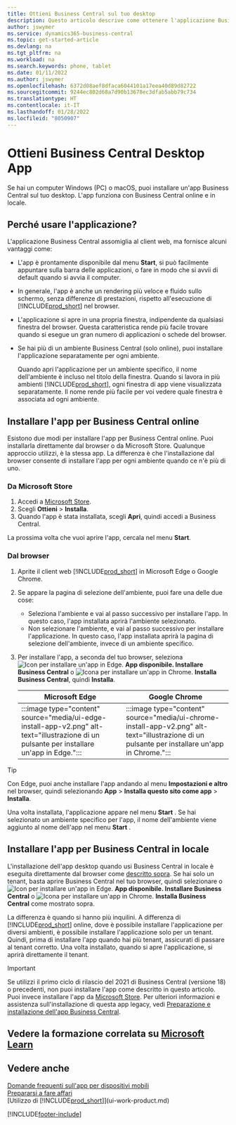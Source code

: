 ```yaml
---
title: Ottieni Business Central sul tuo desktop
description: Questo articolo descrive come ottenere l'applicazione Business Central su un desktop Windows o MACiOS.
author: jswymer
ms.service: dynamics365-business-central
ms.topic: get-started-article
ms.devlang: na
ms.tgt_pltfrm: na
ms.workload: na
ms.search.keywords: phone, tablet
ms.date: 01/11/2022
ms.author: jswymer
ms.openlocfilehash: 6372d08aef8dfaca6044101a17eea40d89d82722
ms.sourcegitcommit: 9244ec802d68a7d90b13678ec3dfab5abb79c734
ms.translationtype: HT
ms.contentlocale: it-IT
ms.lasthandoff: 01/28/2022
ms.locfileid: "8050907"
---
```

# <a name="get-business-central-desktop-app"></a>Ottieni Business Central Desktop App

Se hai un computer Windows (PC) o macOS, puoi installare un'app Business Central sul tuo desktop. L'app funziona con Business Central online e in locale.

## <a name="why-use-the-app"></a>Perché usare l'applicazione?

L'applicazione Business Central assomiglia al client web, ma fornisce alcuni vantaggi come:

- L'app è prontamente disponibile dal menu **Start**, si può facilmente appuntare sulla barra delle applicazioni, o fare in modo che si avvii di default quando si avvia il computer.
- In generale, l'app è anche un rendering più veloce e fluido sullo schermo, senza differenze di prestazioni, rispetto all'esecuzione di [!INCLUDE[prod_short](includes/prod_short.md)] nel browser.
- L'applicazione si apre in una propria finestra, indipendente da qualsiasi finestra del browser. Questa caratteristica rende più facile trovare quando si esegue un gran numero di applicazioni o schede del browser.
- Se hai più di un ambiente Business Central (solo online), puoi installare l'applicazione separatamente per ogni ambiente.

     Quando apri l'applicazione per un ambiente specifico, il nome dell'ambiente è incluso nel titolo della finestra. Quando si lavora in più ambienti [!INCLUDE[prod_short](includes/prod_short.md)], ogni finestra di app viene visualizzata separatamente. Il nome rende più facile per voi vedere quale finestra è associata ad ogni ambiente.

## <a name="install-the-app-for-business-central-online"></a>Installare l'app per Business Central online

Esistono due modi per installare l'app per Business Central online. Puoi installarla direttamente dal browser o da Microsoft Store. Qualunque approccio utilizzi, è la stessa app. La differenza è che l'installazione dal browser consente di installare l'app per ogni ambiente quando ce n'è più di uno.

### <a name="from-microsoft-store"></a>Da Microsoft Store

1. Accedi a [Microsoft Store](https://go.microsoft.com/fwlink/?linkid=2182870).
2. Scegli **Ottieni** > **Installa**. 
3. Quando l'app è stata installata, scegli **Apri**, quindi accedi a Business Central.

La prossima volta che vuoi aprire l'app, cercala nel menu **Start**.

### <a name="from-the-browser"></a>Dal browser

1. Aprite il client web [!INCLUDE[prod_short](includes/prod_short.md)] in Microsoft Edge o Google Chrome.

2. Se appare la pagina di selezione dell'ambiente, puoi fare una delle due cose:

   - Seleziona l'ambiente e vai al passo successivo per installare l'app. In questo caso, l'app installata aprirà l'ambiente selezionato.
   - Non selezionare l'ambiente, e vai al passo successivo per installare l'applicazione. In questo caso, l'app installata aprirà la pagina di selezione dell'ambiente, invece di un ambiente specifico.

3. Per installare l'app, a seconda del tuo browser, seleziona ![Icon per installare un'app in Edge.](media/ui-edge-install-app-icon.png) **App disponibile. Installare Business Central** o ![Icona per installare un'app in Chrome.](media/ui-chrome-install-app-icon.png) **Installa Business Central**, quindi **Installa**.

   | Microsoft Edge | Google Chrome |
   |--|--|
   | :::image type="content" source="media/ui-edge-install-app-v2.png" alt-text="illustrazione di un pulsante per installare un'app in Edge."::: | :::image type="content" source="media/ui-chrome-install-app-v2.png" alt-text="illustrazione di un pulsante per installare un'app in Chrome."::: |

  > [!TIP]
  > Con Edge, puoi anche installare l'app andando al menu **Impostazioni e altro** nel browser, quindi selezionando **App** > **Installa questo sito come app** > **Installa**.

Una volta installata, l'applicazione appare nel menu **Start** . Se hai selezionato un ambiente specifico per l'app, il nome dell'ambiente viene aggiunto al nome dell'app nel menu **Start** .

## <a name="install-the-app-for-business-central-on-premises"></a>Installare l'app per Business Central in locale

L'installazione dell'app desktop quando usi Business Central in locale è eseguita direttamente dal browser come [descritto sopra](#from-the-browser). Se hai solo un tenant, basta aprire Business Central nel tuo browser, quindi selezionare o ![Icon per installare un'app in Edge.](media/ui-edge-install-app-icon.png) **App disponibile. Installare Business Central** o ![Icona per installare un'app in Chrome.](media/ui-chrome-install-app-icon.png) **Installa Business Central** come mostrato sopra.

La differenza è quando si hanno più inquilini. A differenza di [!INCLUDE[prod_short](includes/prod_short.md)] online, dove è possibile installare l'applicazione per diversi ambienti, è possibile installare l'applicazione solo per un tenant. Quindi, prima di installare l'app quando hai più tenant, assicurati di passare al tenant corretto. Una volta installato, quando si apre l'applicazione, si aprirà direttamente il tenant.

> [!IMPORTANT]
> Se utilizzi il primo ciclo di rilascio del 2021 di Business Central (versione 18) o precedenti, non puoi installare l'app come descritto in questo articolo. Puoi invece installare l'app da [Microsoft Store](https://go.microsoft.com/fwlink/?LinkId=734848). Per ulteriori informazioni e assistenza sull'installazione di questa app legacy, vedi [Preparazione e installazione dell'app Business Central](/dynamics365/business-central/dev-itpro/deployment/install-business-central-app).

## <a name="see-related-training-at-microsoft-learn"></a>Vedere la formazione correlata su [Microsoft Learn](/learn/modules/alternative-interfaces-dynamics-365-business-central/index)

## <a name="see-also"></a>Vedere anche

[Domande frequenti sull'app per dispositivi mobili](ui-mobile-faq.yml)  
[Prepararsi a fare affari](ui-get-ready-business.md)  
[Utilizzo di [!INCLUDE[prod_short](includes/prod_short.md)]](ui-work-product.md)  


[!INCLUDE[footer-include](includes/footer-banner.md)]